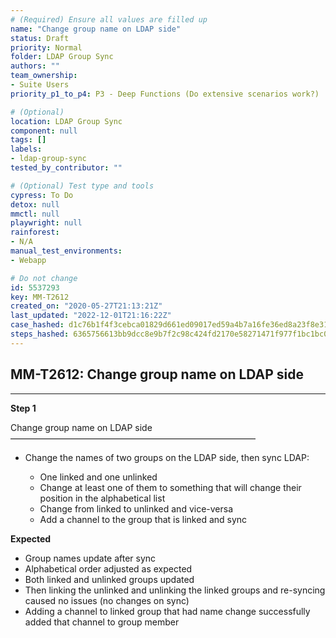 ```yaml
---
# (Required) Ensure all values are filled up
name: "Change group name on LDAP side"
status: Draft
priority: Normal
folder: LDAP Group Sync
authors: ""
team_ownership: 
- Suite Users
priority_p1_to_p4: P3 - Deep Functions (Do extensive scenarios work?)

# (Optional)
location: LDAP Group Sync
component: null
tags: []
labels: 
- ldap-group-sync
tested_by_contributor: ""

# (Optional) Test type and tools
cypress: To Do
detox: null
mmctl: null
playwright: null
rainforest: 
- N/A
manual_test_environments:
- Webapp

# Do not change
id: 5537293
key: MM-T2612
created_on: "2020-05-27T21:13:21Z"
last_updated: "2022-12-01T21:16:22Z"
case_hashed: d1c76b1f4f3cebca01829d661ed09017ed59a4b7a16fe36ed8a23f8e318a47c13ccc43bb528bfebeda816083482c2846
steps_hashed: 6365756613bb9dcc8e9b7f2c98c424fd2170e58271471f977f1bc1bc0ec46545fd83157eeebafbbaa24a42715cda86e4
---
```


<!-- (Auto-generated) Based on frontmatter's "key" and "name" -->

## MM-T2612: Change group name on LDAP side

---

**Step 1**

Change group name on LDAP side\
————————————————————————————

- Change the names of two groups on the LDAP side, then sync LDAP:

  - One linked and one unlinked
  - Change at least one of them to something that will change their position in the alphabetical list
  - Change from linked to unlinked and vice-versa
  - Add a channel to the group that is linked and sync

**Expected**

- Group names update after sync
- Alphabetical order adjusted as expected
- Both linked and unlinked groups updated
- Then linking the unlinked and unlinking the linked groups and re-syncing caused no issues (no changes on sync)
- Adding a channel to linked group that had name change successfully added that channel to group member
